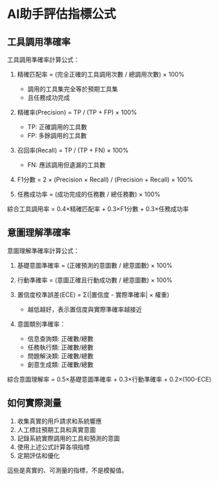 # AI助手評估指標公式

## 工具調用準確率

工具調用準確率計算公式：

1. 精確匹配率 = (完全正確的工具調用次數 / 總調用次數) × 100%
   - 調用的工具集完全等於預期工具集
   - 且任務成功完成

2. 精確率(Precision) = TP / (TP + FP) × 100%
   - TP: 正確調用的工具數
   - FP: 多餘調用的工具數

3. 召回率(Recall) = TP / (TP + FN) × 100%
   - FN: 應該調用但遺漏的工具數

4. F1分數 = 2 × (Precision × Recall) / (Precision + Recall) × 100%

5. 任務成功率 = (成功完成的任務數 / 總任務數) × 100%

綜合工具調用率 = 0.4×精確匹配率 + 0.3×F1分數 + 0.3×任務成功率


## 意圖理解準確率

意圖理解準確率計算公式：

1. 基礎意圖準確率 = (正確預測的意圖數 / 總意圖數) × 100%

2. 行動準確率 = (意圖正確且行動成功數 / 總意圖數) × 100%

3. 置信度校準誤差(ECE) = Σ(|置信度 - 實際準確率| × 權重)
   - 越低越好，表示置信度與實際準確率越接近

4. 意圖類別準確率：
   - 信息查詢類: 正確數/總數
   - 任務執行類: 正確數/總數
   - 問題解決類: 正確數/總數
   - 創意生成類: 正確數/總數

綜合意圖理解率 = 0.5×基礎意圖準確率 + 0.3×行動準確率 + 0.2×(100-ECE)


## 如何實際測量

1. 收集真實的用戶請求和系統響應
2. 人工標註預期工具和真實意圖
3. 記錄系統實際調用的工具和預測的意圖
4. 使用上述公式計算各項指標
5. 定期評估和優化

這些是真實的、可測量的指標，不是模擬值。
